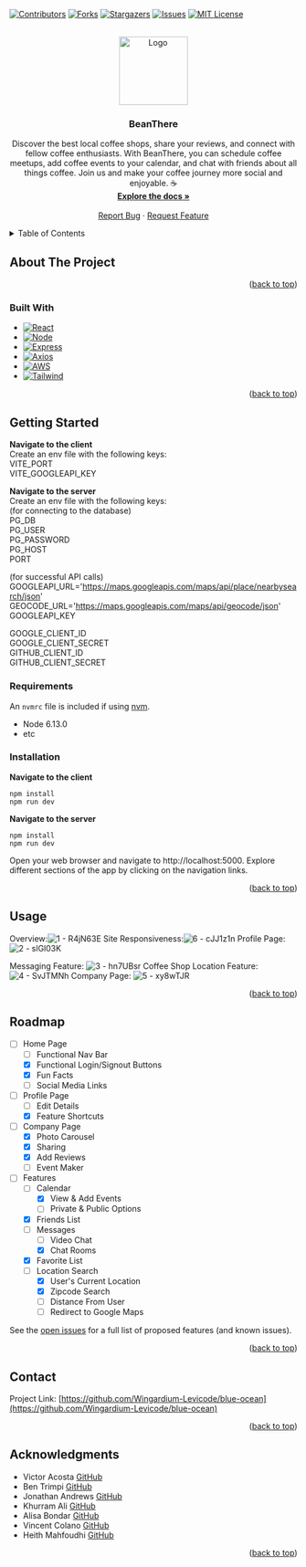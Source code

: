 <a name="readme-top"></a>

<!-- PROJECT SHIELDS -->
[![Contributors][contributors-shield]][contributors-url]
[![Forks][forks-shield]][forks-url]
[![Stargazers][stars-shield]][stars-url]
[![Issues][issues-shield]][issues-url]
[![MIT License][license-shield]][license-url]



<!-- PROJECT LOGO -->
<br />
<div align="center">
  <a href="https://github.com/Wingardium-Levicode/blue-ocean">
    <img src="https://i.imgur.com/VrQhdwC.png" alt="Logo" width="120" height="120">
  </a>

<h3 align="center">BeanThere</h3>

  <p align="center">
    Discover the best local coffee shops, share your reviews, and connect with fellow coffee enthusiasts. With BeanThere, you can schedule coffee meetups, add coffee events to your calendar, and chat with friends about all things coffee. Join us and make your coffee journey more social and enjoyable. ☕
    <br />
    <a href="https://github.com/Wingardium-Levicode/blue-ocean"><strong>Explore the docs »</strong></a>
    <br />
    <br />
    <a href="https://github.com/Wingardium-Levicode/blue-oceane">Report Bug</a>
    ·
    <a href="https://github.com/Wingardium-Levicode/blue-ocean">Request Feature</a>
  </p>
</div>



<!-- TABLE OF CONTENTS -->
<details>
  <summary>Table of Contents</summary>
  <ol>
    <li>
      <a href="#about-the-project">About The Project</a>
      <ul>
        <li><a href="#built-with">Built With</a></li>
      </ul>
    </li>
    <li>
      <a href="#getting-started">Getting Started</a>
      <ul>
         <li><a href="#requirements">Requirements</a></li>
        <li><a href="#installation">Installation</a></li>
      </ul>
    </li>
    <li><a href="#usage">Usage</a></li>
    <li><a href="#roadmap">Roadmap</a></li>
    <li><a href="#contact">Contact</a></li>
    <li><a href="#acknowledgments">Acknowledgments</a></li>
  </ol>
</details>



<!-- ABOUT THE PROJECT -->
## About The Project

<p align="right">(<a href="#readme-top">back to top</a>)</p>



### Built With

* [![React][React.js]][React-url]
* [![Node][Node.js]][Node-url]
* [![Express][Express.js]][Express-url]
* [![Axios][Axios.js]][Axios-url]
* [![AWS][AWS.js]][AWS-url]
* [![Tailwind][Tailwind.js]][Tailwind-url]


<p align="right">(<a href="#readme-top">back to top</a>)</p>



<!-- GETTING STARTED -->
## Getting Started
**Navigate to the client**  
Create an env file with the following keys:  
VITE_PORT  
VITE_GOOGLEAPI_KEY  

**Navigate to the server**  
Create an env file with the following keys:  
(for connecting to the database)  
PG_DB  
PG_USER  
PG_PASSWORD  
PG_HOST  
PORT  

(for successful API calls)  
GOOGLEAPI_URL='https://maps.googleapis.com/maps/api/place/nearbysearch/json'  
GEOCODE_URL='https://maps.googleapis.com/maps/api/geocode/json'  
GOOGLEAPI_KEY  

GOOGLE_CLIENT_ID  
GOOGLE_CLIENT_SECRET  
GITHUB_CLIENT_ID  
GITHUB_CLIENT_SECRET  

### Requirements

An `nvmrc` file is included if using [nvm](https://github.com/creationix/nvm).

- Node 6.13.0
- etc


### Installation
**Navigate to the client**
```
npm install
npm run dev
```
**Navigate to the server**
```
npm install
npm run dev
```
Open your web browser and navigate to http://localhost:5000.
Explore different sections of the app by clicking on the navigation links.

<p align="right">(<a href="#readme-top">back to top</a>)</p>



<!-- USAGE EXAMPLES -->
## Usage
Overview:![1 - R4jN63E](https://github.com/Wingardium-Levicode/bean-there/assets/126842393/85d72f12-2508-464d-90d5-57c8a252bde7)
Site Responsiveness:![6 - cJJ1z1n](https://github.com/Wingardium-Levicode/bean-there/assets/126842393/5732c340-1e7b-407c-b66a-d90b25e85c9b)
Profile Page:![2 - slGl03K](https://github.com/Wingardium-Levicode/bean-there/assets/126842393/a192cbf5-7d35-447b-b1c7-0b2058b8f2be)

Messaging Feature:
![3 - hn7UBsr](https://github.com/Wingardium-Levicode/bean-there/assets/126842393/d5f0841a-bbd0-4cb6-8e80-a02b8852edcf)
Coffee Shop Location Feature:
![4 - SvJTMNh](https://github.com/Wingardium-Levicode/bean-there/assets/126842393/20d25cf6-837e-4e97-b55c-6ca1d8855c56)
Company Page: ![5 - xy8wTJR](https://github.com/Wingardium-Levicode/bean-there/assets/126842393/6456a819-e13a-4919-8e39-6ac85a23e228)

<p align="right">(<a href="#readme-top">back to top</a>)</p>




<!-- ROADMAP -->
## Roadmap
- [ ] Home Page
    - [ ] Functional Nav Bar
    - [x] Functional Login/Signout Buttons
    - [x] Fun Facts
    - [ ] Social Media Links
- [ ] Profile Page
    - [ ] Edit Details
    - [x] Feature Shortcuts
- [ ] Company Page
    - [x] Photo Carousel
    - [x] Sharing
    - [x] Add Reviews
    - [ ] Event Maker
- [ ] Features
    - [ ] Calendar
      - [x] View & Add Events
      - [ ] Private & Public Options
    - [x] Friends List
    - [ ] Messages
      - [ ] Video Chat
      - [x] Chat Rooms
    - [x] Favorite List
    - [ ] Location Search
      - [x] User's Current Location
      - [x] Zipcode Search
      - [ ] Distance From User
      - [ ] Redirect to Google Maps

See the [open issues](https://github.com/Wingardium-Levicode/blue-ocean/issues) for a full list of proposed features (and known issues).

<p align="right">(<a href="#readme-top">back to top</a>)</p>




<!-- CONTACT -->
## Contact

Project Link: [https://github.com/Wingardium-Levicode/blue-ocean](https://github.com/Wingardium-Levicode/blue-ocean)

<p align="right">(<a href="#readme-top">back to top</a>)</p>



<!-- ACKNOWLEDGMENTS -->
## Acknowledgments

* Victor Acosta [GitHub](https://github.com/Tonegawa94)
* Ben Trimpi [GitHub](https://github.com/CeruleanBean)
* Jonathan Andrews [GitHub](https://github.com/andrews-jonathanw)
* Khurram Ali [GitHub](https://github.com/destocot)
* Alisa Bondar [GitHub](https://github.com/alisabondar)
* Vincent Colano [GitHub](https://github.com/vinvinn)
* Heith Mahfoudhi [GitHub](https://github.com/Heithh)

<p align="right">(<a href="#readme-top">back to top</a>)</p>


<!-- MARKDOWN LINKS & IMAGES -->
<!-- https://www.markdownguide.org/basic-syntax/#reference-style-links -->
[contributors-shield]: https://img.shields.io/github/contributors/Wingardium-Levicode/blue-ocean.svg?style=for-the-badge
[contributors-url]: https://github.com/Wingardium-Levicode/blue-ocean/graphs/contributors
[forks-shield]: https://img.shields.io/github/forks/Wingardium-Levicode/blue-ocean.svg?style=for-the-badge
[forks-url]: https://github.com/Wingardium-Levicode/blue-ocean/network/members
[stars-shield]: https://img.shields.io/github/stars/Wingardium-Levicode/blue-ocean.svg?style=for-the-badge
[stars-url]: https://github.com/Wingardium-Levicode/blue-ocean/stargazers
[issues-shield]: https://img.shields.io/github/issues/Wingardium-Levicode/blue-ocean.svg?style=for-the-badge
[issues-url]: https://github.com/Wingardium-Levicode/blue-ocean/issues
[license-shield]: https://img.shields.io/github/license/Wingardium-Levicode/blue-ocean.svg?style=for-the-badge
[license-url]: https://github.com/Wingardium-Levicode/blue-ocean/blob/master/LICENSE.txt
[product-screenshot]: images/screenshot.png

[React.js]: https://img.shields.io/badge/React-20232A?style=for-the-badge&logo=react&logoColor=61DAFB
[React-url]: https://reactjs.org/
[Babel.js]: https://img.shields.io/badge/Babel-F9DC3E.svg?style=for-the-badge&logo=Babel&logoColor=black
[Babel-url]: https://babeljs.io/
[Node.js]: https://img.shields.io/badge/node.js-6DA55F?style=for-the-badge&logo=node.js&logoColor=white
[Node-url]: https://nodejs.org/en
[Jest.js]: https://img.shields.io/badge/-jest-%23C21325?style=for-the-badge&logo=jest&logoColor=white
[Jest-url]: https://jestjs.io/
[Axios.js]: https://img.shields.io/badge/Axios-5A29E4.svg?style=for-the-badge&logo=Axios&logoColor=white
[Axios-url]: https://axios-http.com/docs/intro
[Express.js]: https://img.shields.io/badge/express.js-%23404d59.svg?style=for-the-badge&logo=express&logoColor=%2361DAFB
[Express-url]: https://expressjs.com/
[AWS.js]: https://img.shields.io/badge/Amazon%20AWS-232F3E.svg?style=for-the-badge&logo=Amazon-AWS&logoColor=white
[AWS-url]: https://aws.amazon.com/
[Webpack.js]: https://img.shields.io/badge/Webpack-8DD6F9.svg?style=for-the-badge&logo=Webpack&logoColor=black
[Webpack-url]: https://webpack.js.org/
[Tailwind.js]: https://img.shields.io/badge/tailwindcss-%2338B2AC.svg?style=for-the-badge&logo=tailwind-css&logoColor=white
[Tailwind-url]: https://tailwindcss.com

[Express-url]: https://expressjs.com/
[AWS.js]: https://img.shields.io/badge/Amazon%20AWS-232F3E.svg?style=for-the-badge&logo=Amazon-AWS&logoColor=white
[AWS-url]: https://aws.amazon.com/
